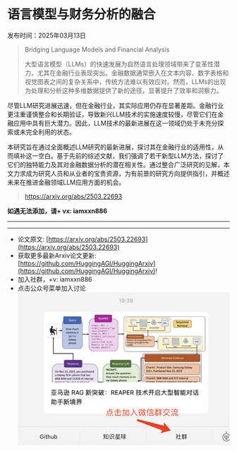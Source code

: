 # 语言模型与财务分析的融合
发布时间：2025年03月13日


> Bridging Language Models and Financial Analysis
>
> 大型语言模型（LLMs）的快速发展为自然语言处理领域带来了变革性潜力，尤其在金融行业表现突出。金融数据通常嵌入在文本内容、数字表格和视觉图表之间的复杂关系中，传统方法难以有效应对。然而，LLMs的出现为处理和分析这种多维数据提供了新的途径，显著提升了效率和洞察力。

尽管LLM研究进展迅速，但在金融行业，其实际应用仍存在显著差距。金融行业更注重谨慎整合和长期验证，导致新兴LLM技术的实施速度较慢，尽管它们在金融应用中具有巨大潜力。因此，LLM技术的最新进展在这一领域仍处于未充分探索或未完全利用的状态。

本研究旨在通过全面概述LLM研究的最新进展，探讨其在金融行业的适用性，从而填补这一空白。基于先前的综述文献，我们强调了若干新型LLM方法，探讨了它们的独特能力及其对金融数据分析的潜在相关性。通过整合广泛研究的见解，本文力求成为研究人员和从业者的宝贵资源，为有前景的研究方向提供指引，并概述未来在推进金融领域LLM应用方面的机会。
>
> https://arxiv.org/abs/2503.22693

**如遇无法添加，请+ vx: iamxxn886**
<hr />


<hr />

- 论文原文: [https://arxiv.org/abs/2503.22693](https://arxiv.org/abs/2503.22693)
- 获取更多最新Arxiv论文更新: [https://github.com/HuggingAGI/HuggingArxiv](https://github.com/HuggingAGI/HuggingArxiv)!
- 加入社群，+v: iamxxn886
- 点击公众号菜单加入讨论
![](https://raw.githubusercontent.com/HuggingAGI/wx_assets/main/2024/07/31/1722434818326-94339e92-22f1-4472-9d27-fed232f70b5d.jpeg)